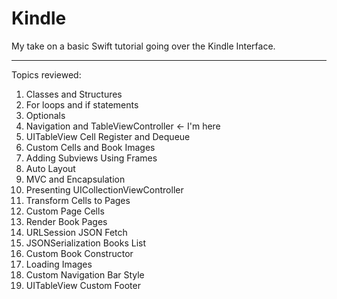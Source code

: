 # Kindle
My take on a basic Swift tutorial going over the Kindle Interface.

--- 

Topics reviewed: 

1. Classes and Structures
2. For loops and if statements
3. Optionals
4. Navigation and TableViewController <- I'm here
5. UITableView Cell Register and Dequeue
6. Custom Cells and Book Images
7. Adding Subviews Using Frames
8. Auto Layout
9. MVC and Encapsulation
10. Presenting UICollectionViewController
11. Transform Cells to Pages
12. Custom Page Cells
13. Render Book Pages
14. URLSession JSON Fetch
15. JSONSerialization Books List
16. Custom Book Constructor
17. Loading Images
18. Custom Navigation Bar Style
19. UITableView Custom Footer
